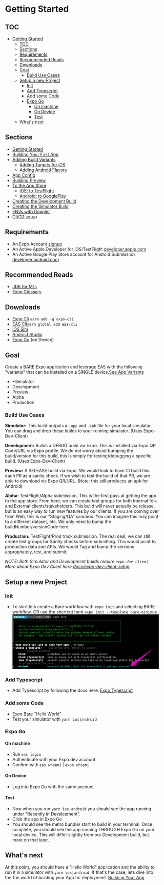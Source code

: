 # Getting Started

## TOC

- [Getting Started](#getting-started)
  - [TOC](#toc)
  - [Sections](#sections)
  - [Requirements](#requirements)
  - [Recommended Reads](#recommended-reads)
  - [Downloads](#downloads)
  - [Goal](#goal)
    - [Build Use Cases](#build-use-cases)
  - [Setup a new Project](#setup-a-new-project)
    - [Init](#init)
    - [Add Typescript](#add-typescript)
    - [Add some Code](#add-some-code)
    - [Expo Go](#expo-go)
      - [On machine](#on-machine)
      - [On Device](#on-device)
      - [Test](#test)
  - [What's next](#whats-next)

## Sections

- [Getting Started](./01-getting-started.md)
- [Building Your First App](./02-building-your-first-app.md)
- [Adding Build Variants](./03-adding-build-variants.md)
  - [Adding Targets for iOS](./04-ios-adding-build-targets.md)
  - [Adding Android Flavors](./04-android-adding-flavors.md)
- [App Config](05-app-config.md)
- [Building Preview](./06-building-by-profile.md)
- [To the App Store](./07-to-the-app-store.md)
  - [iOS: to TestFlight](./08-ios-to-test-flight.md)
  - [Android: to GooglePlay](./08-android-to-google-play.md)
- [Creating the Development Build](./09-creating-the-development-build.md)
- [Creating the Simulator Build](./09-creating-the-development-build.md#simulation-builds)
- [ENVs with Doppler](./10-doppler-envs-w-expo.md)
- [CI/CD setup](./11-ci-cd-setup.md)

## Requirements

- An Expo Account [signup](https://expo.dev/signup)
- An Active Apple Developer for iOS/TestFlight [developer.apple.com](https://developer.apple.com)
- An Active Google Play Store account for Android Submission [developer.android.com](https://developer.android.com/)

## Recommended Reads

- [JDK for M1s](https://discord.com/channels/370570267069513731/773706016457621545/961380144650539049)
- [Expo Glossary](https://docs.expo.dev/workflow/glossary-of-terms/)

## Downloads

- [Expo Cli](https://docs.expo.dev/workflow/expo-cli/)
`yarn add -g expo-cli`
- [EAS Cli](https://github.com/expo/eas-cli)`yarn global add eas-cli`
- [iOS Sim](https://docs.expo.dev/workflow/ios-simulator/)
- [Android Studio](https://docs.expo.dev/workflow/android-studio-emulator/)
- [Expo Go](https://expo.dev/client) (on Device)

## Goal

Create a BARE Expo application and leverage EAS with the following "variants" that can be installed on a SINGLE device.[See App Variants](https://docs.expo.dev/build-reference/variants/)

- *Simulator
- Development
- Preview
- Alpha
- Production

### Build Use Cases

**Simulator:** This build outputs a `.app` and `.apk` file for your local simulator. You can drag and drop these builds to your running simulator. (Uses Expo-Dev-Client)

**Development:** Builds a DEBUG build via Expo. This is installed via Expo QR Code/URL via Expo profile. We do not worry about bumping the build/version for this build, this is simply for testing/debugging a specific build. (Uses Expo-Dev-Client)

**Preview:** A RELEASE build via Expo. We would look to have CI build this each PR as a sanity check. If we wish to test the build of that PR, we are able to download vis Expo QR/URL. (Note: this still produces an apk for Android)

**Alpha:** TestFlight/Alpha submission. This is the first pass at getting the app to the app store. From here, we can create test groups for both Internal folk and External clients/stakeholders. This build will never actually be release, but is an easy way to run new features by our clients. If you are coming over from Web, this is our "Staging/QA" sandbox. You can imagine this may point to a different dataset, etc. We only need to bump the buildNumber/versionCode here.

**Production:** TestFlight/Prod track submission. The real deal, we can still create test groups for Sanity checks before submitting. This would point to production data and APIs. We would Tag and bump the versions appropriately, test, and submit.

*NOTE: Both Simulator and Development builds require `expo-dev-client`. More about Expo Dev Client here [docs/expo-dev-client-setup](./docs/expo-dev-client-setup.md)*

## Setup a new Project

### Init

- To start lets create a Bare workflow with `expo init` and selecting BARE workflow. OR use the shortcut here `expo init --template bare-minimum`
![bare workflow selection](./images/expo-init.png)

### Add Typescript

- Add Typescript by following the docs here. [Expo Typescript](https://docs.expo.dev/guides/typescript/)

### Add some Code

- [Expo Bare "Hello World"](https://docs.expo.dev/bare/hello-world/)
- Test your simulator with `yarn ios|android`

### Expo Go

#### On machine

- Run `eas login`
- Authenticate with your Expo.dev account
- Confirm with `eas whoami` | `expo whoami`

#### On Device

- Log into Expo Go with the same account

#### Test

- Now when you run `yarn ios|android` you should see the app running under "Recently in Development".
- Click the app in Expo Go
- You should see the metro bundler start to build in your terminal. Once complete, you should see the app running THROUGH Expo Go on your local device. This will differ slightly from our Development build, but more on that later.

## What's next

At this point, you should have a "Hello World" application and the ability to run it in a simulator with `yarn ios|android`. If that's the case, lets dive into the fun world of building your App for deployment. [Building Your App](./building-your-first-app.md)
